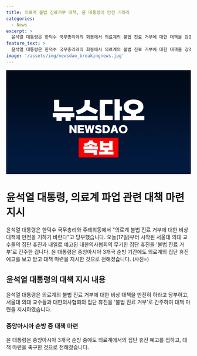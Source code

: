 ```yaml
---
title: 의료계 불법 진료거부 대책, 윤 대통령이 만전 기하라
categories:
  - News
excerpt: >
  윤석열 대통령은 한덕수 국무총리와의 회동에서 의료계의 불법 진료 거부에 대한 대책을 강조했다. 서울대 의대 교수들의 휴진과 대한의사협회의 무기한 집단 휴진을 '불법 진료 거부'로 규정했고, 중앙아시아 3개국 순방 중에도 이에 대한 대책 마련을 지시했다. (문제: 사진 미제공)
feature_text: >
  윤석열 대통령은 한덕수 국무총리와의 회동에서 의료계의 불법 진료 거부에 대한 대책을 강조했다. 서울대 의대 교수들의 휴진과 대한의사협회의 무기한 집단 휴진을 '불법 진료 거부'로 규정했고, 중앙아시아 3개국 순방 중에도 이에 대한 대책 마련을 지시했다. (문제: 사진 미제공)
image: '/assets/img/newsdao_breakingnews.jpg'
---
```


<p><img src="/assets/img/newsdao_breakingnews.jpg" alt="koreaapp 속보" /></p>

<h1>윤석열 대통령, 의료계 파업 관련 대책 마련 지시</h1>

<p data-ke-size="size16">윤석열 대통령은 한덕수 국무총리와 주례회동에서 "의료계 불법 진료 거부에 대한 비상 대책에 만전을 기하기 바란다"고 당부했습니다. 오늘(17일)부터 시작된 서울대 의대 교수들의 집단 휴진과 내일로 예고된 대한의사협회의 무기한 집단 휴진을 '불법 진료 거부'로 간주한 겁니다. 윤 대통령은 중앙아시아 3개국 순방 기간에도 의료계의 집단 휴진 예고를 보고 받고 대책 마련을 지시한 것으로 전해졌습니다. (사진=)</p>

<h2 data-ke-size="size26">윤석열 대통령의 대책 지시 내용</h2>

<p data-ke-size="size16">윤석열 대통령은 의료계의 불법 진료 거부에 대한 비상 대책을 만전히 하라고 당부하고, 서울대 의대 교수들과 대한의사협회의 집단 휴진을 '불법 진료 거부'로 간주하여 대책 마련을 지시하였습니다.</p>

<h3>중앙아시아 순방 중 대책 마련</h3>

<p data-ke-size="size16">윤 대통령은 중앙아시아 3개국 순방 중에도 의료계에서의 집단 휴진 예고를 접하고, 대책 마련을 촉구한 것으로 전해졌습니다.</p>

